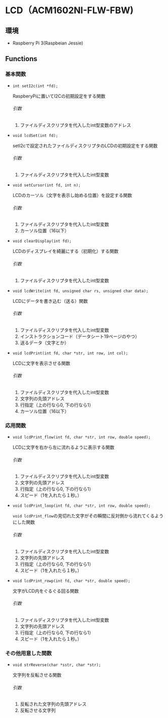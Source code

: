 # LCD（ACM1602NI-FLW-FBW)


## 環境

- Raspberry Pi 3(Raspbeian Jessie)

## Functions
### 基本関数
- `int setI2c(int *fd);`  

  RaspberyPiに置いてI2Cの初期設定をする関数  
  ###### 引数
  1. ファイルディスクリプタを代入したint型変数のアドレス


- `void lcdSet(int fd);`  

  setI2cで設定されたファイルディスクリプタのLCDの初期設定をする関数
  ###### 引数
  1. ファイルディスクリプタを代入したint型変数


- `void setCursor(int fd, int n);`  

  LCDのカーソル（文字を表示し始める位置）を設定する関数
  ###### 引数
  1. ファイルディスクリプタを代入したint型変数
  1. カーソル位置（16以下）


- `void clearDisplay(int fd);`  

  LCDのディスプレイを綺麗にする（初期化）する関数
  ###### 引数
  1. ファイルディスクリプタを代入したint型変数


- `void lcdWrite(int fd, unsigned char rs, unsigned char data);`  

  LCDにデータを書き込む（送る）関数
  ###### 引数
  1. ファイルディスクリプタを代入したint型変数
  1. インストラクションコード（データシート19ページのやつ）
  1. 送るデータ（文字とか）


- `void lcdPrint(int fd, char *str, int row, int col);`  

  LCDに文字を表示させる関数
  ###### 引数
  1. ファイルディスクリプタを代入したint型変数
  1. 文字列の先頭アドレス
  1. 行指定（上の行なら0, 下の行なら1）
  1. カーソル位置（16以下）


### 応用関数
- `void lcdPrint_flow(int fd, char *str, int row, double speed);`  

  LCDに文字を右から左に流れるように表示する関数
  ###### 引数
  1. ファイルディスクリプタを代入したint型変数
  1. 文字列の先頭アドレス
  1. 行指定（上の行なら0, 下の行なら1）
  1. スピード（1を入れたら１秒。）


- `void lcdPrint_loop(int fd, char *str, int row, double speed);`  

  `void lcdPrint_flow`の見切れた文字がその瞬間に反対側から流れてくるようにした関数
  ###### 引数
  1. ファイルディスクリプタを代入したint型変数
  1. 文字列の先頭アドレス
  1. 行指定（上の行なら0, 下の行なら1）
  1. スピード（1を入れたら１秒。）


- `void lcdPrint_rowp(int fd, char *str, double speed);`  

  文字がLCD内をぐるぐる回る関数
  ###### 引数
  1. ファイルディスクリプタを代入したint型変数
  1. 文字列の先頭アドレス
  1. 行指定（上の行なら0, 下の行なら1）
  1. スピード（1を入れたら１秒。）

### その他用意した関数
- `void strReverse(char *sstr, char *str);`

  文字列を反転させる関数
  ###### 引数
  1. 反転された文字列の先頭アドレス
  1. 反転させる文字列
